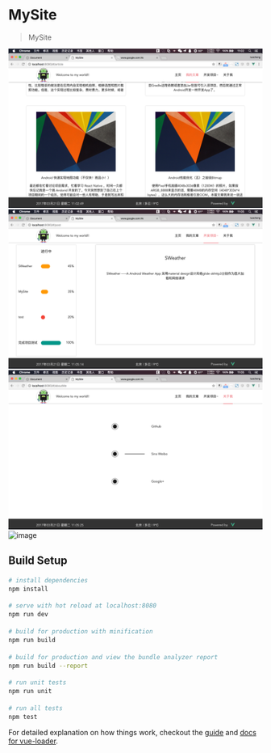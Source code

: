 # MySite

> MySite

![image](https://github.com/ShiTuoCheng/MySite/blob/master/screenshots/screenshots01.png)
![image](https://github.com/ShiTuoCheng/MySite/blob/master/screenshots/screenshots02.png)
![image](https://github.com/ShiTuoCheng/MySite/blob/master/screenshots/screenshots03.png)
![image](https://github.com/ShiTuoCheng/MySite/blob/master/screenshots/screenshots04.png)
## Build Setup

``` bash
# install dependencies 
npm install

# serve with hot reload at localhost:8080
npm run dev

# build for production with minification
npm run build

# build for production and view the bundle analyzer report
npm run build --report

# run unit tests
npm run unit

# run all tests
npm test
```

For detailed explanation on how things work, checkout the [guide](http://vuejs-templates.github.io/webpack/) and [docs for vue-loader](http://vuejs.github.io/vue-loader).
